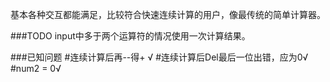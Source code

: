 
基本各种交互都能满足，比较符合快速连续计算的用户，像最传统的简单计算器。

###TODO
input中多于两个运算符的情况使用一次计算结果。


###已知问题
#连续计算后再--得+ √
#连续计算后Del最后一位出错，应为0√
#num2 = 0√
